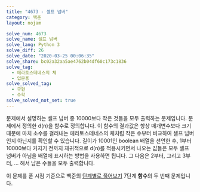 ```yaml
---
title: "4673 - 셀프 넘버"
category: 백준
layout: nojam

solve_num: 4673
solve_name: 셀프 넘버
solve_lang: Python 3
solve_diff: 26
solve_date: "2020-03-25 00:06:35"
solve_share: bc02a32aa5ae4762b04df60c173c1836
solve_tag:
  - 에라토스테네스의 체
  - 입문용
solve_solved_tag:
  - 구현
  - 수학
solve_solved_not_set: true
---
```


문제에서 설명하는 셀프 넘버 중 10000보다 작은 것들을 모두 출력하는 문제입니다. 문제에서 정의한 d(n)을 함수로 정의합니다. 이 함수의 결과값은 항상 매개변수보다 크기 때문에 마치 소수를 걸러내는 에라토스테네스의 체처럼 작은 수부터 비교하여 셀프 넘버인지 아닌지를 확인할 수 있습니다. 길이가 10001인 boolean 배열을 선언한 후, 1부터 10000보다 커지기 전까지 재귀적으로 d(n)를 적용시키면서 나오는 값들은 모두 셀프 넘버가 아님을 배열에 표시하는 방법을 사용하면 됩니다. 그 다음은 2부터, 그리고 3부터, ... 해서 남은 수들을 모두 출력합니다.

이 문제를 푼 시점 기준으로 백준의 [단계별로 풀어보기](http://noj.am/p/s) 7단계 **함수**의 두 번째 문제입니다.

